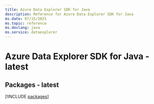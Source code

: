 ```yaml
---
title: Azure Data Explorer SDK for Java
description: Reference for Azure Data Explorer SDK for Java
ms.date: 07/15/2025
ms.topic: reference
ms.devlang: java
ms.service: dataexplorer
---
```

# Azure Data Explorer SDK for Java - latest
## Packages - latest
[!INCLUDE [packages](data-explorer-index.md)]